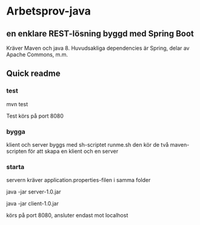 # Arbetsprov-java
## en enklare REST-lösning byggd med Spring Boot

Kräver Maven och java 8.
Huvudsakliga dependencies är Spring, delar av Apache Commons, m.m.


## Quick readme

### test

mvn test

Test körs på port 8080

### bygga

klient och server byggs med sh-scriptet runme.sh
den kör de två maven-scripten för att skapa en klient och en server

### starta

servern kräver application.properties-filen i samma folder

java -jar server-1.0.jar

java -jar client-1.0.jar

körs på port 8080, ansluter endast mot localhost